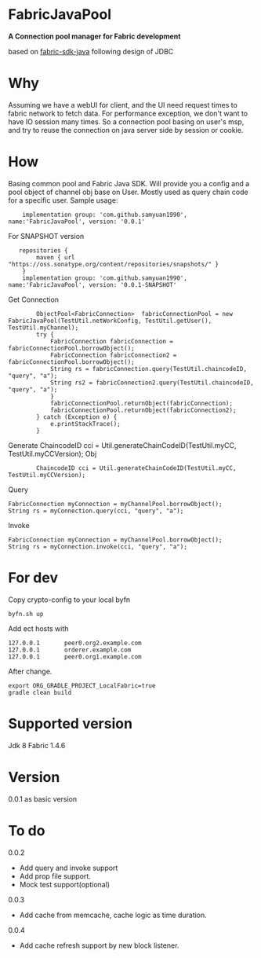 # FabricJavaPool
**A Connection pool manager for Fabric development**

based on [fabric-sdk-java](https://github.com/hyperledger/fabric-sdk-java) 
following design of JDBC

# Why
Assuming we have a webUI for client, and the UI need request times to fabric network to fetch data.
For performance exception, we don't want to have IO session many times.
So a connection pool basing on user's msp, and try to reuse the connection on java server side by session or cookie. 

# How
Basing common pool and Fabric Java SDK.
Will provide you a config and a pool object of channel obj base on User.
Mostly used as query chain code for a specific user.
Sample usage:
```
	implementation group: 'com.github.samyuan1990', name:'FabricJavaPool', version: '0.0.1'
```
For SNAPSHOT version
```
   repositories {
        maven { url "https://oss.sonatype.org/content/repositories/snapshots/" }
    }
	implementation group: 'com.github.samyuan1990', name:'FabricJavaPool', version: '0.0.1-SNAPSHOT'
```
Get Connection
```
        ObjectPool<FabricConnection>  fabricConnectionPool = new FabricJavaPool(TestUtil.netWorkConfig, TestUtil.getUser(), TestUtil.myChannel);
        try {
            FabricConnection fabricConnection = fabricConnectionPool.borrowObject();
            FabricConnection fabricConnection2 = fabricConnectionPool.borrowObject();
            String rs = fabricConnection.query(TestUtil.chaincodeID, "query", "a");
            String rs2 = fabricConnection2.query(TestUtil.chaincodeID, "query", "a");
            }
            fabricConnectionPool.returnObject(fabricConnection);
            fabricConnectionPool.returnObject(fabricConnection2);
        } catch (Exception e) {
            e.printStackTrace();
        }
```
Generate ChaincodeID cci = Util.generateChainCodeID(TestUtil.myCC, TestUtil.myCCVersion); Obj
```
        ChaincodeID cci = Util.generateChainCodeID(TestUtil.myCC, TestUtil.myCCVersion);
```
Query
```
FabricConnection myConnection = myChannelPool.borrowObject();
String rs = myConnection.query(cci, "query", "a");
```
Invoke
```
FabricConnection myConnection = myChannelPool.borrowObject();
String rs = myConnection.invoke(cci, "query", "a");
```

# For dev
Copy crypto-config to your local byfn
```
byfn.sh up
```

Add ect hosts with
```
127.0.0.1       peer0.org2.example.com
127.0.0.1       orderer.example.com
127.0.0.1       peer0.org1.example.com
```
After change.
```
export ORG_GRADLE_PROJECT_LocalFabric=true
gradle clean build
```

# Supported version
Jdk 8
Fabric 1.4.6

# Version
0.0.1 as basic version

# To do
0.0.2
* Add query and invoke support
* Add prop file support.
* Mock test support(optional)

0.0.3
* Add cache from memcache, cache logic as time duration.

0.0.4
* Add cache refresh support by new block listener.